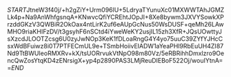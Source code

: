 $START$JtneW3f40j/+h2gZiY+Urm096lU+5LdryaTYunuXc01MXWWTAhJGMZLk4p+Na9AnWhfgsnqA+KNwvcQfiYCREhtJOpJI+8Xe8bywm3JXVYSowkXPrzddGKzV3QWBiR2OkOax4ntLirK2uf6eAUpGcNus50WsDUSF+qeMh26LAwMHO9riaKHIFzDV/t3gsyhF6nSCtd4iYweWeKY2usjIL15zh3XfR+JQsUOwttyJsXzcdJLOOTZcsg6U0zyJwNOp3KeK1fDLoaRngG4Y4yo75uuC39ZYfYJHcCsxWdBFuiwz8i0T7PTFECmUL9e+TSmbHoiivEIADW1aYeaPHl9RbEuUH4ZI87Nd9TtBWUIeoRMXRv+kX/tsUORrvukVtNpO98m80Vz/5eRBRihhDmxlzro9OencQwZosYtqKD4zENrsigX+yp4p2890PAS3LMjReuDIEBoF522Oj/wouIYtnA==$END$